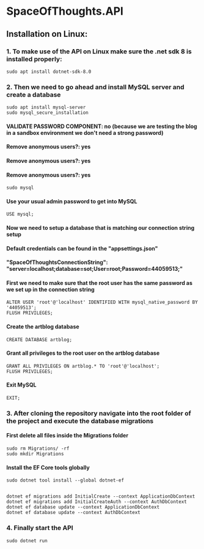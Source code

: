 # SpaceOfThoughts.API


## Installation on Linux:

### 1. To make use of the API on Linux make sure the .net sdk 8 is installed properly:
	

	sudo apt install dotnet-sdk-8.0

### 2. Then we need to go ahead and install MySQL server and create a database 

	sudo apt install mysql-server 
	sudo mysql_secure_installation
#### VALIDATE PASSWORD COMPONENT: no (because we are testing the blog in a sandbox environment we don't need a strong password)
#### Remove anonymous users?: yes
#### Remove anonymous users?: yes
#### Remove anonymous users?: yes

	sudo mysql
#### Use your usual admin password to get into MySQL

	
	USE mysql;
#### Now we need to setup a database that is matching our connection string setup 
#### Default credentials can be found in the "appsettings.json" 
#### "SpaceOfThoughtsConnectionString": "server=localhost;database=sot;User=root;Password=44059513;"

#### First we need to make sure that the root user has the same password as we set up in the connection string
	
	ALTER USER 'root'@'localhost' IDENTIFIED WITH mysql_native_password BY '44059513';
	FLUSH PRIVILEGES;

#### Create the artblog database
	
	CREATE DATABASE artblog;

#### Grant all privileges to the root user on the artblog database
	
	GRANT ALL PRIVILEGES ON artblog.* TO 'root'@'localhost';
	FLUSH PRIVILEGES;

#### Exit MySQL
	
	EXIT;

### 3. After cloning the repository navigate into the root folder of the project and execute the database migrations

#### First delete all files inside the Migrations folder	
	sudo rm Migrations/ -rf   
	sudo mkdir Migrations
#### Install the EF Core tools globally
	sudo dotnet tool install --global dotnet-ef


	dotnet ef migrations add InitialCreate --context ApplicationDbContext
	dotnet ef migrations add InitialCreateAuth --context AuthDbContext
	dotnet ef database update --context ApplicationDbContext
	dotnet ef database update --context AuthDbContext

### 4. Finally start the API

	sudo dotnet run








